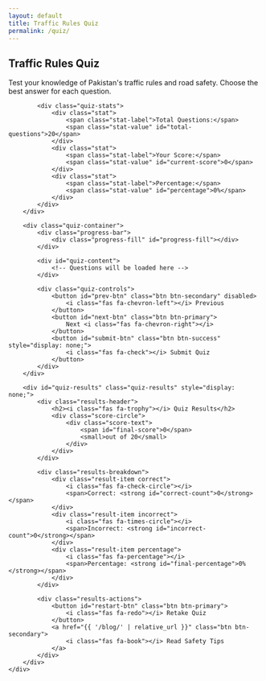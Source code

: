```yaml
---
layout: default
title: Traffic Rules Quiz
permalink: /quiz/
---
```


<section class="quiz-section">
    <div class="container">
        <div class="quiz-header">
            <h1><i class="fas fa-graduation-cap"></i> Traffic Rules Quiz</h1>
            <p>Test your knowledge of Pakistan's traffic rules and road safety. Choose the best answer for each question.</p>
            
            <div class="quiz-stats">
                <div class="stat">
                    <span class="stat-label">Total Questions:</span>
                    <span class="stat-value" id="total-questions">20</span>
                </div>
                <div class="stat">
                    <span class="stat-label">Your Score:</span>
                    <span class="stat-value" id="current-score">0</span>
                </div>
                <div class="stat">
                    <span class="stat-label">Percentage:</span>
                    <span class="stat-value" id="percentage">0%</span>
                </div>
            </div>
        </div>

        <div class="quiz-container">
            <div class="progress-bar">
                <div class="progress-fill" id="progress-fill"></div>
            </div>
            
            <div id="quiz-content">
                <!-- Questions will be loaded here -->
            </div>

            <div class="quiz-controls">
                <button id="prev-btn" class="btn btn-secondary" disabled>
                    <i class="fas fa-chevron-left"></i> Previous
                </button>
                <button id="next-btn" class="btn btn-primary">
                    Next <i class="fas fa-chevron-right"></i>
                </button>
                <button id="submit-btn" class="btn btn-success" style="display: none;">
                    <i class="fas fa-check"></i> Submit Quiz
                </button>
            </div>
        </div>

        <div id="quiz-results" class="quiz-results" style="display: none;">
            <div class="results-header">
                <h2><i class="fas fa-trophy"></i> Quiz Results</h2>
                <div class="score-circle">
                    <div class="score-text">
                        <span id="final-score">0</span>
                        <small>out of 20</small>
                    </div>
                </div>
            </div>
            
            <div class="results-breakdown">
                <div class="result-item correct">
                    <i class="fas fa-check-circle"></i>
                    <span>Correct: <strong id="correct-count">0</strong></span>
                </div>
                <div class="result-item incorrect">
                    <i class="fas fa-times-circle"></i>
                    <span>Incorrect: <strong id="incorrect-count">0</strong></span>
                </div>
                <div class="result-item percentage">
                    <i class="fas fa-percentage"></i>
                    <span>Percentage: <strong id="final-percentage">0%</strong></span>
                </div>
            </div>

            <div class="results-actions">
                <button id="restart-btn" class="btn btn-primary">
                    <i class="fas fa-redo"></i> Retake Quiz
                </button>
                <a href="{{ '/blog/' | relative_url }}" class="btn btn-secondary">
                    <i class="fas fa-book"></i> Read Safety Tips
                </a>
            </div>
        </div>
    </div>
</section>

<script>
// Quiz Data
const quizQuestions = [
    {
        question: "What does a red traffic light indicate?",
        options: ["Stop completely", "Slow down slightly", "Turn left only", "Honk and proceed"],
        correct: 0,
        explanation: "A red light means complete stop. You must wait until the light turns green before proceeding."
    },
    {
        question: "What is the default speed limit in urban areas (Pakistan)?",
        options: ["40 km/h", "50 km/h", "60 km/h", "80 km/h"],
        correct: 2,
        explanation: "The default speed limit in urban areas of Pakistan is 60 km/h unless otherwise posted."
    },
    {
        question: "What shape is a standard stop sign?",
        options: ["Circle", "Triangle", "Rectangle", "Octagon"],
        correct: 3,
        explanation: "Stop signs are octagonal (8-sided) with red background and white text."
    },
    {
        question: "At a zebra crossing, you should:",
        options: ["Stop to let pedestrians cross", "Honk and continue", "Ignore if in a hurry", "Speed up"],
        correct: 0,
        explanation: "Pedestrians have the right of way at zebra crossings. Always stop and let them cross safely."
    },
    {
        question: "When turning right at a green light, you must:",
        options: ["Yield to oncoming traffic", "Drive fast to beat traffic", "Honk for right of way", "Only turn when no cars are behind"],
        correct: 0,
        explanation: "Even with a green light, you must yield to oncoming traffic when making a right turn."
    },
    {
        question: "The maximum speed limit on most motorways in Pakistan is:",
        options: ["80 km/h", "100 km/h", "120 km/h", "140 km/h"],
        correct: 2,
        explanation: "The maximum speed limit on motorways in Pakistan is typically 120 km/h."
    },
    {
        question: "Yellow light means:",
        options: ["Prepare to stop", "Ignore and proceed", "Only turn left", "Pedestrians must go"],
        correct: 0,
        explanation: "Yellow light is a warning to prepare to stop. Do not try to beat the red light."
    },
    {
        question: "When changing lanes on a highway, you should:",
        options: ["Signal and check mirrors", "Swerve quickly", "Honk continuously", "Speed up without looking"],
        correct: 0,
        explanation: "Always signal your intention, check mirrors and blind spots before changing lanes safely."
    },
    {
        question: "On a roundabout, priority is given to:",
        options: ["Vehicles already in the roundabout", "Vehicles entering from the left", "No one, it's a free-for-all", "Fastest cars first"],
        correct: 0,
        explanation: "Vehicles already circulating in the roundabout have the right of way over entering vehicles."
    },
    {
        question: "Driving without fastening seat belts is:",
        options: ["Safe at low speed", "Against the law", "Recommended on highways", "Optional for front seat"],
        correct: 1,
        explanation: "Wearing seat belts is mandatory by law in Pakistan for all passengers in the vehicle."
    },
    {
        question: "A diamond-shaped road sign usually indicates:",
        options: ["Warning or hazard", "Mandatory action", "Service area", "Speed zone"],
        correct: 0,
        explanation: "Diamond-shaped signs are warning signs that alert drivers to potential hazards ahead."
    },
    {
        question: "If an ambulance approaches with sirens on, you must:",
        options: ["Give way immediately", "Race it to the next signal", "Ignore if you're in a hurry", "Stop in the middle of the road"],
        correct: 0,
        explanation: "Emergency vehicles have the right of way. Pull over safely to allow them to pass."
    },
    {
        question: "In poor visibility conditions (fog), you should:",
        options: ["Use low beam headlights", "Use high beams continuously", "Turn lights off to save battery", "Drive faster to clear fog"],
        correct: 0,
        explanation: "Use low beam headlights in fog. High beams reflect off fog and reduce visibility further."
    },
    {
        question: "Before opening your car door on a busy road, you should:",
        options: ["Check side mirrors and blind spot", "Open quickly without looking", "Honk before opening", "Wait for someone to pass you"],
        correct: 0,
        explanation: "Always check mirrors and look over your shoulder before opening doors to avoid accidents."
    },
    {
        question: "Tailgating (driving very close) to the vehicle ahead is:",
        options: ["Dangerous and discouraged", "A good way to save fuel", "Required on narrow roads", "Mandatory in heavy traffic"],
        correct: 0,
        explanation: "Tailgating is dangerous and increases the risk of rear-end collisions. Maintain safe following distance."
    },
    {
        question: "When can you overtake another vehicle on the left side?",
        options: ["Generally never in Pakistan", "Only when the driver in front signals right", "You feel they are driving slowly", "You have a better car"],
        correct: 1,
        explanation: "Overtaking on the left is generally prohibited, except when the vehicle ahead is turning right."
    },
    {
        question: "A 'No U-turn' sign indicates:",
        options: ["You cannot make a U-turn", "You can stop anytime", "You must turn around at will", "Turn only if traffic is clear"],
        correct: 0,
        explanation: "No U-turn signs prohibit making U-turns at that location. Look for designated U-turn points."
    },
    {
        question: "You should always use your indicator when:",
        options: ["Turning or changing lanes", "The street is empty", "You don't feel like it", "Traffic signals are working"],
        correct: 0,
        explanation: "Always use indicators when turning or changing lanes to communicate your intentions to other drivers."
    },
    {
        question: "Driving under the influence of alcohol in Pakistan is:",
        options: ["Illegal and punishable", "Permitted in rural areas only", "Allowed if window is open", "Fine if you drive slowly"],
        correct: 0,
        explanation: "Driving under the influence is illegal throughout Pakistan and carries severe penalties."
    },
    {
        question: "If you hear a strange noise from your vehicle on a highway, you must:",
        options: ["Pull over safely and inspect", "Ignore and continue your journey", "Drive faster to reduce noise", "Stop in the middle of the road"],
        correct: 0,
        explanation: "Strange noises indicate potential mechanical problems. Pull over safely and inspect your vehicle."
    }
];

// Quiz State
let currentQuestion = 0;
let userAnswers = new Array(quizQuestions.length).fill(null);
let quizCompleted = false;

// DOM Elements
const quizContent = document.getElementById('quiz-content');
const prevBtn = document.getElementById('prev-btn');
const nextBtn = document.getElementById('next-btn');
const submitBtn = document.getElementById('submit-btn');
const progressFill = document.getElementById('progress-fill');
const currentScore = document.getElementById('current-score');
const percentage = document.getElementById('percentage');
const quizResults = document.getElementById('quiz-results');
const restartBtn = document.getElementById('restart-btn');

// Initialize Quiz
function initQuiz() {
    currentQuestion = 0;
    userAnswers = new Array(quizQuestions.length).fill(null);
    quizCompleted = false;
    quizResults.style.display = 'none';
    document.querySelector('.quiz-container').style.display = 'block';
    loadQuestion();
    updateProgress();
    updateControls();
}

// Load Current Question
function loadQuestion() {
    const question = quizQuestions[currentQuestion];
    
    quizContent.innerHTML = `
        <div class="question-card">
            <div class="question-header">
                <span class="question-number">Question ${currentQuestion + 1} of ${quizQuestions.length}</span>
                <div class="question-icons">
                    <i class="fas fa-lightbulb"></i>
                </div>
            </div>
            <h3 class="question-text">${question.question}</h3>
            <div class="options-grid">
                ${question.options.map((option, index) => `
                    <button class="option-btn ${userAnswers[currentQuestion] === index ? 'selected' : ''}" 
                            onclick="selectOption(${index})">
                        <span class="option-letter">${String.fromCharCode(65 + index)}</span>
                        <span class="option-text">${option}</span>
                    </button>
                `).join('')}
            </div>
        </div>
    `;
}

// Select Option
function selectOption(optionIndex) {
    userAnswers[currentQuestion] = optionIndex;
    updateScore();
    
    // Update button styles
    document.querySelectorAll('.option-btn').forEach((btn, index) => {
        btn.classList.toggle('selected', index === optionIndex);
    });
    
    updateControls();
}

// Update Progress
function updateProgress() {
    const progress = ((currentQuestion + 1) / quizQuestions.length) * 100;
    progressFill.style.width = progress + '%';
}

// Update Score Display
function updateScore() {
    const answered = userAnswers.filter(answer => answer !== null).length;
    let correct = 0;
    
    userAnswers.forEach((answer, index) => {
        if (answer !== null && answer === quizQuestions[index].correct) {
            correct++;
        }
    });
    
    currentScore.textContent = correct;
    percentage.textContent = answered > 0 ? Math.round((correct / answered) * 100) + '%' : '0%';
}

// Update Controls
function updateControls() {
    prevBtn.disabled = currentQuestion === 0;
    
    if (currentQuestion === quizQuestions.length - 1) {
        nextBtn.style.display = 'none';
        submitBtn.style.display = 'inline-block';
    } else {
        nextBtn.style.display = 'inline-block';
        submitBtn.style.display = 'none';
    }
}

// Navigation Functions
function nextQuestion() {
    if (currentQuestion < quizQuestions.length - 1) {
        currentQuestion++;
        loadQuestion();
        updateProgress();
        updateControls();
    }
}

function prevQuestion() {
    if (currentQuestion > 0) {
        currentQuestion--;
        loadQuestion();
        updateProgress();
        updateControls();
    }
}

// Submit Quiz
function submitQuiz() {
    quizCompleted = true;
    showResults();
}

// Show Results
function showResults() {
    const correct = userAnswers.filter((answer, index) => answer === quizQuestions[index].correct).length;
    const incorrect = quizQuestions.length - correct;
    const finalPercentage = Math.round((correct / quizQuestions.length) * 100);
    
    document.getElementById('final-score').textContent = correct;
    document.getElementById('correct-count').textContent = correct;
    document.getElementById('incorrect-count').textContent = incorrect;
    document.getElementById('final-percentage').textContent = finalPercentage + '%';
    
    document.querySelector('.quiz-container').style.display = 'none';
    quizResults.style.display = 'block';
    
    // Animate score circle
    animateScoreCircle(finalPercentage);
}

// Animate Score Circle
function animateScoreCircle(percentage) {
    const circle = document.querySelector('.score-circle');
    circle.style.background = `conic-gradient(#4CAF50 ${percentage * 3.6}deg, #e0e0e0 0deg)`;
}

// Event Listeners
nextBtn.addEventListener('click', nextQuestion);
prevBtn.addEventListener('click', prevQuestion);
submitBtn.addEventListener('click', submitQuiz);
restartBtn.addEventListener('click', initQuiz);

// Initialize quiz on page load
document.addEventListener('DOMContentLoaded', initQuiz);
</script>
